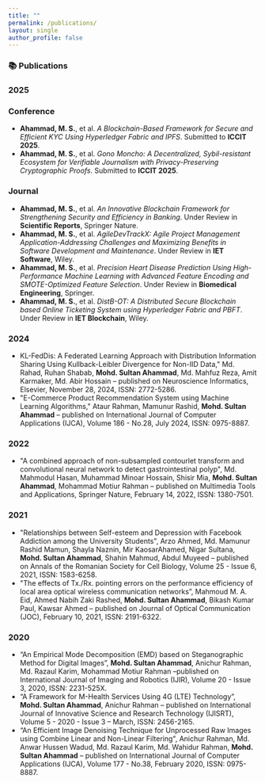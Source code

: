 ```yaml
---
title: ""
permalink: /publications/
layout: single
author_profile: false
---
```


### 📚 Publications

### 2025

### Conference
- **Ahammad, M. S.**, et al. *A Blockchain-Based Framework for Secure and Efficient KYC Using Hyperledger Fabric and IPFS*. Submitted to **ICCIT 2025**.
- **Ahammad, M. S.**, et al. *Gono Moncho: A Decentralized, Sybil-resistant Ecosystem for Verifiable Journalism with Privacy-Preserving Cryptographic Proofs*. Submitted to **ICCIT 2025**.
  
### Journal
- **Ahammad, M. S.**, et al. *An Innovative Blockchain Framework for Strengthening Security and Efficiency in Banking*. Under Review in **Scientific Reports**, Springer Nature.
- **Ahammad, M. S.**, et al. *AgileDevTrackX: Agile Project Management Application-Addressing Challenges and Maximizing Benefits in Software Development and Maintenance*. Under Review in **IET Software**, Wiley.
- **Ahammad, M. S.**, et al. *Precision Heart Disease Prediction Using High-Performance Machine Learning with Advanced Feature Encoding and SMOTE-Optimized Feature Selection*. Under Review in **Biomedical Engineering**, Springer.
- **Ahammad, M. S.**, et al. *DistB-OT: A Distributed Secure Blockchain based Online Ticketing System using Hyperledger Fabric and PBFT*. Under Review in **IET Blockchain**, Wiley.

### 2024
- KL-FedDis: A Federated Learning Approach with Distribution Information Sharing Using Kullback-Leibler Divergence for Non-IID Data," Md. Rahad, Ruhan Shabab, **Mohd. Sultan Ahammad**, Md. Mahfuz Reza, Amit Karmaker, Md. Abir Hossain – published on Neuroscience Informatics, Elsevier, November 28, 2024, ISSN: 2772-5286.
- "E-Commerce Product Recommendation System using Machine Learning Algorithms," Ataur Rahman, Mamunur Rashid, **Mohd. Sultan Ahammad** – published on International Journal of  Computer Applications (IJCA), Volume 186 - No.28, July 2024, ISSN: 0975-8887.

### 2022
- "A combined approach of non-subsampled contourlet transform and convolutional neural network to detect gastrointestinal polyp", Md. Mahmodul Hasan, Muhammad Minoar Hossain, Shisir Mia, **Mohd. Sultan Ahammad**, Mohammad Motiur Rahman – published on Multimedia Tools and Applications, Springer Nature, February 14, 2022, ISSN: 1380-7501.

### 2021
- "Relationships between Self-esteem and Depression with Facebook Addiction among the University Students", Arzo Ahmed, Md. Mamunur Rashid Mamun, Shayla Naznin, Mir KaosarAhamed, Nigar Sultana, **Mohd. Sultan Ahammad**, Shahin Mahmud, Abdul Muyeed – published on Annals of the Romanian Society for Cell Biology, Volume 25 - Issue 6, 2021, ISSN: 1583-6258.
- "The effects of Tx./Rx. pointing errors on the performance efficiency of local area optical wireless communication networks”, Mahmoud M. A. Eid, Ahmed Nabih Zaki Rashed, **Mohd. Sultan Ahammad**, Bikash Kumar Paul, Kawsar Ahmed – published on Journal of Optical Communication (JOC), February 10, 2021, ISSN: 2191-6322.

### 2020
- “An Empirical Mode Decomposition (EMD) based on Steganographic Method for Digital Images”, **Mohd. Sultan Ahammad**, Anichur Rahman, Md. Razaul Karim, Mohammad Motiur Rahman –published on International Journal of Imaging and Robotics (IJIR), Volume 20 - Issue 3, 2020, ISSN: 2231-525X.
- “A Framework for M-Health Services Using 4G (LTE) Technology”, **Mohd. Sultan Ahammad**, Anichur Rahman – published on International Journal of Innovative Science and Research Technology (IJISRT), Volume 5 - 2020 - Issue 3 – March, ISSN: 2456-2165.
- “An Efficient Image Denoising Technique for Unprocessed Raw Images using Combine Linear and Non-Linear Filtering", Anichur Rahman, Md. Anwar Hussen Wadud, Md. Razaul Karim, Md. Wahidur Rahman, **Mohd. Sultan Ahammad** – published on International Journal of Computer Applications (IJCA), Volume 177 - No.38, February 2020, ISSN: 0975-8887.
